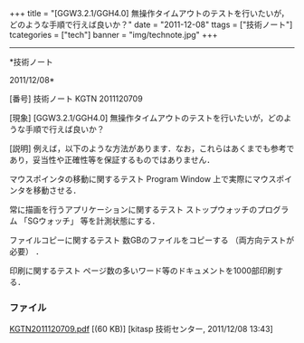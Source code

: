 ﻿+++
title = "[GGW3.2.1/GGH4.0] 無操作タイムアウトのテストを行いたいが，どのような手順で行えば良いか？"
date = "2011-12-08"
ttags = ["技術ノート"]
tcategories = ["tech"]
banner = "img/technote.jpg"
+++

-----------------------------------------------------------------------------------------------------------------------------

*技術ノート

2011/12/08*


[番号]
技術ノート KGTN 2011120709

[現象]
[GGW3.2.1/GGH4.0]
無操作タイムアウトのテストを行いたいが，どのような手順で行えば良いか？

[説明]
例えば，以下のような方法があります．なお，これらはあくまでも参考であり，妥当性や正確性等を保証するものではありません．

マウスポインタの移動に関するテスト
Program Window 上で実際にマウスポインタを移動させる．

常に描画を行うアプリケーションに関するテスト
ストップウォッチのプログラム 「SGウォッチ」 等を計測状態にする．

ファイルコピーに関するテスト
数GBのファイルをコピーする （両方向テストが必要） ．

印刷に関するテスト
ページ数の多いワード等のドキュメントを1000部印刷する．


### ファイル

 
 


[KGTN2011120709.pdf](http://techreport.kitasp.net/attachments/download/736/KGTN2011120709.pdf)
 [(60 KB)] [kitasp 技術センター, 2011/12/08
13:43]


 


 

